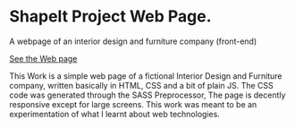 # ShapeIt Project Web Page.
A webpage of an interior design and furniture company (front-end)

[<ins>See the Web page</ins>](https://oussamabouiz.github.io/shapeitprojects/)

This Work is a simple web page of a fictional Interior Design and Furniture company, written basically in HTML, CSS and a bit of plain JS.
The CSS code was generated through the SASS Preprocessor, The page is decently responsive except for large screens. This work was meant to be an experimentation of what I learnt about web technologies. 


